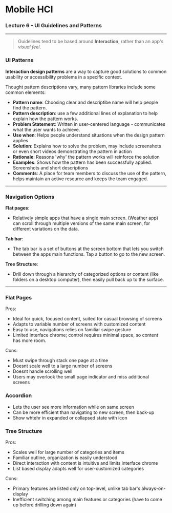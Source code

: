 # Mobile HCI
### Lecture 6 - UI Guidelines and Patterns
---

>Guidelines tend to be based around **Interaction**, rather than an app's *visual feel*.

### UI Patterns

**Interaction design patterns** are a way to capture good solutions to common usability or accessibility problems in a specific context.

Thought pattern descriptions vary, many pattern libraries include some common elements:

- **Pattern name**: Choosing clear and descriptibe name will help people find the pattern.
- **Pattern description**: use a few additional lines of explanation to help explain how the pattern works.
- **Problem Statement**: Written in user-centered language - communicates what the user wants to achieve.
- **Use when**: Helps people understand situations when the design pattern applies
- **Solution**: Explains how to solve the problem, may include screenshots or even short videos demonstrating the pattern in action
- **Rationale**: Reasons 'why' the pattern works will reinforce the solution
- **Examples**: Shows how the pattern has been successfully applied. Screenshots and short descriptions
- **Comments**: A place for team members to discuss the use of the pattern, helps maintain an active resource and keeps the team engaged.

---

### Navigation Options

**Flat pages**: 
- Relatively simple apps that have a single main screen. (Weather app) can scroll through multiple versions of the same main screen, for different variations on the data.

**Tab bar**: 
- The tab bar is a set of buttons at the screen bottom that lets you switch between the apps main functions. Tap a button to go to the new screen.

**Tree Structure**: 
- Drill down through a hierarchy of categorized options or content (like folders on a desktop computer), then easily pull back up to the surface. 

---

### Flat Pages

Pros:
 - Ideal for quick, focused content, suited for casual browsing of screens
 - Adapts to variable number of screens with customized content
 - Easy to use, navigations relies on familiar swipe gesture
 - Limited interface chrome; control requires minimal space, so content has more room.
 
Cons:
- Must swipe through stack one page at a time
- Doesnt scale well to a large number of screens
- Doesnt handle scrolling well
- Users may overlook the small page indicator and miss additional screens


### Accordion
- Lets the user see more information while on same screen
- Can be more efficient than navigating to new screen, then back-up
- Show whtehr in expanded or collapsed state with icon

### Tree Structure

Pros:
- Scales well for large number of categories and items
- Familiar outline, organization is easily understood
- Direct interaction with content is intuitive and limits interface chrome
- List based display adapts well for user-customized categories

Cons:
- Primary features are listed only on top-level, unlike tab bar's always-on-display
- Inefficient switching among main features or categories (have to come up before drilling down again)

